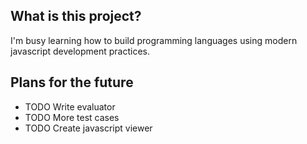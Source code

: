 ## What is this project?
I'm busy learning how to build programming languages using modern javascript
development practices.

## Plans for the future

* TODO Write evaluator
* TODO More test cases
* TODO Create javascript viewer
